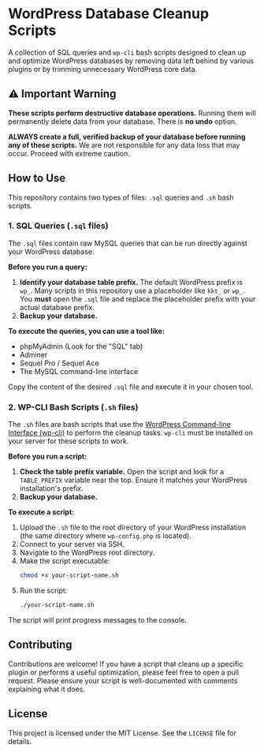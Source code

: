 # WordPress Database Cleanup Scripts

A collection of SQL queries and `wp-cli` bash scripts designed to clean up and optimize WordPress databases by removing data left behind by various plugins or by trimming unnecessary WordPress core data.

## ⚠️ Important Warning

**These scripts perform destructive database operations.** Running them will permanently delete data from your database. There is **no undo** option.

**ALWAYS create a full, verified backup of your database before running any of these scripts.** We are not responsible for any data loss that may occur. Proceed with extreme caution.

## How to Use

This repository contains two types of files: `.sql` queries and `.sh` bash scripts.

### 1. SQL Queries (`.sql` files)

The `.sql` files contain raw MySQL queries that can be run directly against your WordPress database.

**Before you run a query:**

1.  **Identify your database table prefix.** The default WordPress prefix is `wp_`. Many scripts in this repository use a placeholder like `kkt_` or `wp_`. You **must** open the `.sql` file and replace the placeholder prefix with your actual database prefix.
2.  **Backup your database.**

**To execute the queries, you can use a tool like:**

* phpMyAdmin (Look for the "SQL" tab)
* Adminer
* Sequel Pro / Sequel Ace
* The MySQL command-line interface

Copy the content of the desired `.sql` file and execute it in your chosen tool.

### 2. WP-CLI Bash Scripts (`.sh` files)

The `.sh` files are bash scripts that use the [WordPress Command-line Interface (wp-cli)](https://wp-cli.org/) to perform the cleanup tasks. `wp-cli` must be installed on your server for these scripts to work.

**Before you run a script:**

1.  **Check the table prefix variable.** Open the script and look for a `TABLE_PREFIX` variable near the top. Ensure it matches your WordPress installation's prefix.
2.  **Backup your database.**

**To execute a script:**

1.  Upload the `.sh` file to the root directory of your WordPress installation (the same directory where `wp-config.php` is located).
2.  Connect to your server via SSH.
3.  Navigate to the WordPress root directory.
4.  Make the script executable:
    ```bash
    chmod +x your-script-name.sh
    ```
5.  Run the script:
    ```bash
    ./your-script-name.sh
    ```

The script will print progress messages to the console.

## Contributing

Contributions are welcome! If you have a script that cleans up a specific plugin or performs a useful optimization, please feel free to open a pull request. Please ensure your script is well-documented with comments explaining what it does.

## License

This project is licensed under the MIT License. See the `LICENSE` file for details.
